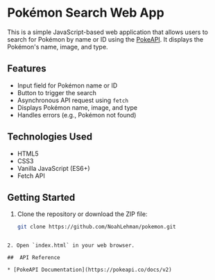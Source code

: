 # Pokémon Search Web App

This is a simple JavaScript-based web application that allows users to search for Pokémon by name or ID using the [PokeAPI](https://pokeapi.co/). It displays the Pokémon's name, image, and type.

## Features

- Input field for Pokémon name or ID
- Button to trigger the search
- Asynchronous API request using `fetch`
- Displays Pokémon name, image, and type
- Handles errors (e.g., Pokémon not found)

##  Technologies Used

- HTML5
- CSS3
- Vanilla JavaScript (ES6+)
- Fetch API

## Getting Started

1. Clone the repository or download the ZIP file:
   ```bash
   git clone https://github.com/NoahLehman/pokemon.git
````

2. Open `index.html` in your web browser.

##  API Reference

* [PokeAPI Documentation](https://pokeapi.co/docs/v2)
